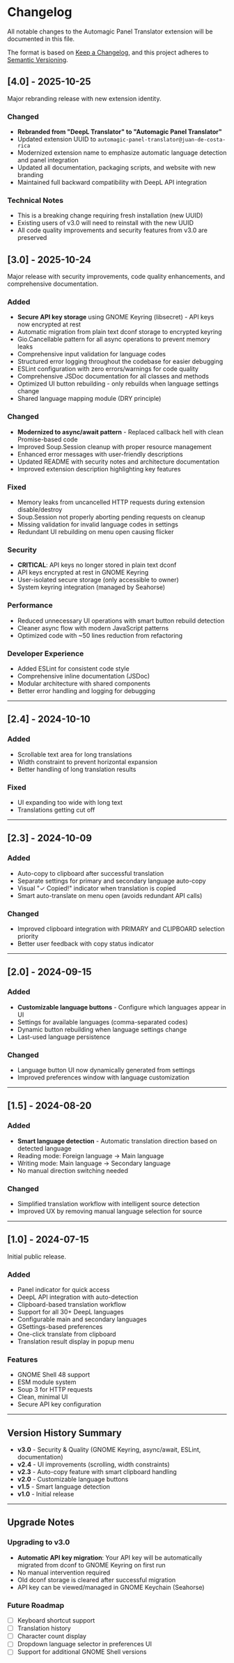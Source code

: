 # Changelog

All notable changes to the Automagic Panel Translator extension will be documented in this file.

The format is based on [Keep a Changelog](https://keepachangelog.com/en/1.0.0/),
and this project adheres to [Semantic Versioning](https://semver.org/spec/v2.0.0.html).

## [4.0] - 2025-10-25

Major rebranding release with new extension identity.

### Changed
- **Rebranded from "DeepL Translator" to "Automagic Panel Translator"**
- Updated extension UUID to `automagic-panel-translator@juan-de-costa-rica`
- Modernized extension name to emphasize automatic language detection and panel integration
- Updated all documentation, packaging scripts, and website with new branding
- Maintained full backward compatibility with DeepL API integration

### Technical Notes
- This is a breaking change requiring fresh installation (new UUID)
- Existing users of v3.0 will need to reinstall with the new UUID
- All code quality improvements and security features from v3.0 are preserved

## [3.0] - 2025-10-24

Major release with security improvements, code quality enhancements, and comprehensive documentation.

### Added
- **Secure API key storage** using GNOME Keyring (libsecret) - API keys now encrypted at rest
- Automatic migration from plain text dconf storage to encrypted keyring
- Gio.Cancellable pattern for all async operations to prevent memory leaks
- Comprehensive input validation for language codes
- Structured error logging throughout the codebase for easier debugging
- ESLint configuration with zero errors/warnings for code quality
- Comprehensive JSDoc documentation for all classes and methods
- Optimized UI button rebuilding - only rebuilds when language settings change
- Shared language mapping module (DRY principle)

### Changed
- **Modernized to async/await pattern** - Replaced callback hell with clean Promise-based code
- Improved Soup.Session cleanup with proper resource management
- Enhanced error messages with user-friendly descriptions
- Updated README with security notes and architecture documentation
- Improved extension description highlighting key features

### Fixed
- Memory leaks from uncancelled HTTP requests during extension disable/destroy
- Soup.Session not properly aborting pending requests on cleanup
- Missing validation for invalid language codes in settings
- Redundant UI rebuilding on menu open causing flicker

### Security
- **CRITICAL**: API keys no longer stored in plain text dconf
- API keys encrypted at rest in GNOME Keyring
- User-isolated secure storage (only accessible to owner)
- System keyring integration (managed by Seahorse)

### Performance
- Reduced unnecessary UI operations with smart button rebuild detection
- Cleaner async flow with modern JavaScript patterns
- Optimized code with ~50 lines reduction from refactoring

### Developer Experience
- Added ESLint for consistent code style
- Comprehensive inline documentation (JSDoc)
- Modular architecture with shared components
- Better error handling and logging for debugging

---

## [2.4] - 2024-10-10

### Added
- Scrollable text area for long translations
- Width constraint to prevent horizontal expansion
- Better handling of long translation results

### Fixed
- UI expanding too wide with long text
- Translations getting cut off

---

## [2.3] - 2024-10-09

### Added
- Auto-copy to clipboard after successful translation
- Separate settings for primary and secondary language auto-copy
- Visual "✓ Copied!" indicator when translation is copied
- Smart auto-translate on menu open (avoids redundant API calls)

### Changed
- Improved clipboard integration with PRIMARY and CLIPBOARD selection priority
- Better user feedback with copy status indicator

---

## [2.0] - 2024-09-15

### Added
- **Customizable language buttons** - Configure which languages appear in UI
- Settings for available languages (comma-separated codes)
- Dynamic button rebuilding when language settings change
- Last-used language persistence

### Changed
- Language button UI now dynamically generated from settings
- Improved preferences window with language customization

---

## [1.5] - 2024-08-20

### Added
- **Smart language detection** - Automatic translation direction based on detected language
- Reading mode: Foreign language → Main language
- Writing mode: Main language → Secondary language
- No manual direction switching needed

### Changed
- Simplified translation workflow with intelligent source detection
- Improved UX by removing manual language selection for source

---

## [1.0] - 2024-07-15

Initial public release.

### Added
- Panel indicator for quick access
- DeepL API integration with auto-detection
- Clipboard-based translation workflow
- Support for all 30+ DeepL languages
- Configurable main and secondary languages
- GSettings-based preferences
- One-click translate from clipboard
- Translation result display in popup menu

### Features
- GNOME Shell 48 support
- ESM module system
- Soup 3 for HTTP requests
- Clean, minimal UI
- Secure API key configuration

---

## Version History Summary

- **v3.0** - Security & Quality (GNOME Keyring, async/await, ESLint, documentation)
- **v2.4** - UI improvements (scrolling, width constraints)
- **v2.3** - Auto-copy feature with smart clipboard handling
- **v2.0** - Customizable language buttons
- **v1.5** - Smart language detection
- **v1.0** - Initial release

---

## Upgrade Notes

### Upgrading to v3.0
- **Automatic API key migration**: Your API key will be automatically migrated from dconf to GNOME Keyring on first run
- No manual intervention required
- Old dconf storage is cleared after successful migration
- API key can be viewed/managed in GNOME Keychain (Seahorse)

### Future Roadmap
- [ ] Keyboard shortcut support
- [ ] Translation history
- [ ] Character count display
- [ ] Dropdown language selector in preferences UI
- [ ] Support for additional GNOME Shell versions
